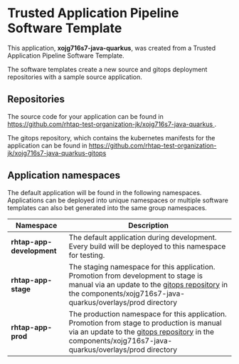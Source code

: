 # Trusted Application Pipeline Software Template

This application, **xojg716s7-java-quarkus**, was created from a Trusted Application Pipeline Software Template.

The software templates create a new source and gitops deployment repositories with a sample source application. 

## Repositories

The source code for your application can be found in [https://github.com/rhtap-test-organization-jk/xojg716s7-java-quarkus ](https://github.com/rhtap-test-organization-jk/xojg716s7-java-quarkus ).
 
The gitops repository, which contains the kubernetes manifests for the application can be found in 
[https://github.com/rhtap-test-organization-jk/xojg716s7-java-quarkus-gitops ](https://github.com/rhtap-test-organization-jk/xojg716s7-java-quarkus-gitops ) 

## Application namespaces 

The default application will be found in the following namespaces. Applications can be deployed into unique namespaces or multiple software templates can also bet generated into the same group namespaces.  

|  Namespace   |  Description   |  
| -------- | -------- |   
| **rhtap-app-development** | The default application during development. Every build will be deployed to this namespace for testing. | 
| **rhtap-app-stage** | The staging namespace for this application. Promotion from development to stage is manual via an update to the [gitops repository](https://github.com/rhtap-test-organization-jk/xojg716s7-java-quarkus-gitops ) in the components/xojg716s7-java-quarkus/overlays/prod directory |  
| **rhtap-app-prod** | The production namespace for this application. Promotion from stage to production is manual via an update to the [gitops repository](https://github.com/rhtap-test-organization-jk/xojg716s7-java-quarkus-gitops ) in the components/xojg716s7-java-quarkus/overlays/prod directory | 